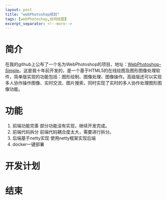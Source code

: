 ```yaml
---
layout: post
title: "webPhotoshop规划"
tags: [webPhotoshop,协同绘图]
excerpt_separator: <!--more-->
---
```


# 简介
在我的github上公布了一个名为WebPhotoshop的项目，地址：<a href="https://github.com/leanfish2011/WebPhotoshop-Simple" target="_blank">WebPhotoshop-Simple</a>。这是我十年前开发的，是一个基于HTML5的在线绘图及图形图像处理软件，简单版实现的功能包括：图形绘制、图像处理、图像操作。高级版还可以实现多人协作操作图像、实时交流、图片搜索，同时实现了实时的多人协作处理图形图像功能。

# 功能
1. 前端功能完善
    部分功能没有实现，继续开发完成。
2. 前端代码拆分
   前端代码耦合度太大，需要进行拆分。
3. 后端基于netty实现
   使用netty框架实现后端
4. docker一键部署


# 开发计划

# 结束